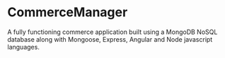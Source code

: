 # CommerceManager

A fully functioning commerce application built using a MongoDB NoSQL database along with Mongoose, Express, Angular and Node javascript languages.